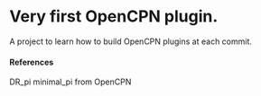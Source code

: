 # Very first OpenCPN plugin.

A project to learn how to build OpenCPN plugins at each commit.


#### References
DR_pi
minimal_pi from OpenCPN
